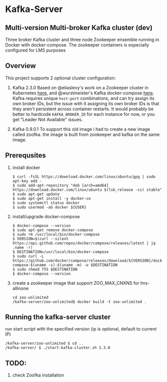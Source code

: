 # Kafka-Server
## Multi-version Multi-broker Kafka cluster (dev)
Three broker Kafka cluster and three node Zookeeper ensemble running in Docker with docker-compose.
The zookeeper containers is especially configured for LMS purposes

## Overview
This project supports 2 optional cluster configuration:
1. Kafka 2.3.0
Based on @eliaslevy's work on a Zookeeper cluster in Kubernetes [here](https://github.com/eliaslevy/docker-zookeeper), and @wurstmeister's Kafka docker-compose [here](https://github.com/wurstmeister/kafka-docker).
Kafka requires unique `host:port` combinations, and can try assign its own broker IDs, but the issue with it assigning its own broker IDs is that they aren't persistent across container restarts. It would probably be better to hardcode `KAFKA_BROKER_ID` for each instance for now, or you get "Leader Not Available" issues.

2. Kafka 0.9.0.1
To support this old image i had to create a new image called zoofka. the image is built from zookeeper and kafka on the same image.

## Prerequsites
1. install docker
    ```
    $ curl -fsSL https://download.docker.com/linux/ubuntu/gpg | sudo apt-key add -
    $ sudo add-apt-repository "deb [arch=amd64] https://download.docker.com/linux/ubuntu $(lsb_release -cs) stable"
    $ sudo apt-get update
    $ sudo apt-get install -y docker-ce
    $ sudo systemctl status docker
    $ sudo usermod -aG docker ${USER}
    ```
    
2. install/upgrade docker-compose
    ```
    $ docker-compose --version
    $ sudo apt-get remove docker-compose
    $ sudo rm /usr/local/bin/docker-compose 
    $ VERSION=$(curl --silent https://api.github.com/repos/docker/compose/releases/latest | jq .name -r)
    $ DESTINATION=/usr/local/bin/docker-compose
    $ sudo curl -L https://github.com/docker/compose/releases/download/${VERSION}/docker-compose-$(uname -s)-$(uname -m) -o $DESTINATION
    $ sudo chmod 755 $DESTINATION
    $ docker-compose --version
    ```
    
3. create a zookeeper image that support ZOO_MAX_CNXNS for lms-allinone
    ```
    cd zoo-unlimited
    /kafka-server/zoo-unlimited$ docker build -t zoo-unlimited .
    ```
## Running the kafka-server cluster
run start script with the specified version (ip is optional, default to current IP)
```
/kafka-server/zoo-unlimited $ cd ..
/kafka-server/ $ ./start-kafka-cluster.sh 2.3.0
```
    
## TODO:
1. check Zoofka installation


